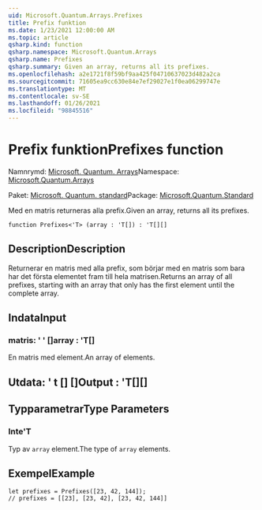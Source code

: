 ```yaml
---
uid: Microsoft.Quantum.Arrays.Prefixes
title: Prefix funktion
ms.date: 1/23/2021 12:00:00 AM
ms.topic: article
qsharp.kind: function
qsharp.namespace: Microsoft.Quantum.Arrays
qsharp.name: Prefixes
qsharp.summary: Given an array, returns all its prefixes.
ms.openlocfilehash: a2e1721f8f59bf9aa425f04710637023d482a2ca
ms.sourcegitcommit: 71605ea9cc630e84e7ef29027e1f0ea06299747e
ms.translationtype: MT
ms.contentlocale: sv-SE
ms.lasthandoff: 01/26/2021
ms.locfileid: "98845516"
---
```

# <a name="prefixes-function"></a><span data-ttu-id="8ee45-102">Prefix funktion</span><span class="sxs-lookup"><span data-stu-id="8ee45-102">Prefixes function</span></span>

<span data-ttu-id="8ee45-103">Namnrymd: [Microsoft. Quantum. Arrays](xref:Microsoft.Quantum.Arrays)</span><span class="sxs-lookup"><span data-stu-id="8ee45-103">Namespace: [Microsoft.Quantum.Arrays](xref:Microsoft.Quantum.Arrays)</span></span>

<span data-ttu-id="8ee45-104">Paket: [Microsoft. Quantum. standard](https://nuget.org/packages/Microsoft.Quantum.Standard)</span><span class="sxs-lookup"><span data-stu-id="8ee45-104">Package: [Microsoft.Quantum.Standard](https://nuget.org/packages/Microsoft.Quantum.Standard)</span></span>


<span data-ttu-id="8ee45-105">Med en matris returneras alla prefix.</span><span class="sxs-lookup"><span data-stu-id="8ee45-105">Given an array, returns all its prefixes.</span></span>

```qsharp
function Prefixes<'T> (array : 'T[]) : 'T[][]
```


## <a name="description"></a><span data-ttu-id="8ee45-106">Description</span><span class="sxs-lookup"><span data-stu-id="8ee45-106">Description</span></span>

<span data-ttu-id="8ee45-107">Returnerar en matris med alla prefix, som börjar med en matris som bara har det första elementet fram till hela matrisen.</span><span class="sxs-lookup"><span data-stu-id="8ee45-107">Returns an array of all prefixes, starting with an array that only has the first element until the complete array.</span></span>

## <a name="input"></a><span data-ttu-id="8ee45-108">Indata</span><span class="sxs-lookup"><span data-stu-id="8ee45-108">Input</span></span>

### <a name="array--t"></a><span data-ttu-id="8ee45-109">matris: ' ' []</span><span class="sxs-lookup"><span data-stu-id="8ee45-109">array : 'T[]</span></span>

<span data-ttu-id="8ee45-110">En matris med element.</span><span class="sxs-lookup"><span data-stu-id="8ee45-110">An array of elements.</span></span>



## <a name="output--t"></a><span data-ttu-id="8ee45-111">Utdata: ' t [] []</span><span class="sxs-lookup"><span data-stu-id="8ee45-111">Output : 'T[][]</span></span>



## <a name="type-parameters"></a><span data-ttu-id="8ee45-112">Typparametrar</span><span class="sxs-lookup"><span data-stu-id="8ee45-112">Type Parameters</span></span>

### <a name="t"></a><span data-ttu-id="8ee45-113">Inte</span><span class="sxs-lookup"><span data-stu-id="8ee45-113">'T</span></span>

<span data-ttu-id="8ee45-114">Typ av `array` element.</span><span class="sxs-lookup"><span data-stu-id="8ee45-114">The type of `array` elements.</span></span>

## <a name="example"></a><span data-ttu-id="8ee45-115">Exempel</span><span class="sxs-lookup"><span data-stu-id="8ee45-115">Example</span></span>

```qsharp
let prefixes = Prefixes([23, 42, 144]);
// prefixes = [[23], [23, 42], [23, 42, 144]]
```